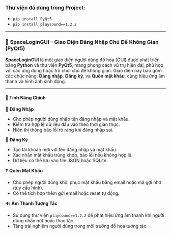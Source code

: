 ### Thư viện đã dùng trong Project: 

* `pip install PyQt5`
* `pip install playsound==1.2.2`

---

### 🚀 **SpaceLoginGUI – Giao Diện Đăng Nhập Chủ Đề Không Gian (PyQt5)**

**SpaceLoginGUI** là một giao diện người dùng đồ họa (GUI) được phát triển bằng **Python** và thư viện **PyQt5**, mang phong cách vũ trụ hiện đại, phù hợp với các ứng dụng hoặc trò chơi chủ đề không gian. Giao diện này bao gồm các chức năng: **Đăng nhập**, **Đăng ký**, và **Quên mật khẩu**, cùng hiệu ứng âm thanh và hình ảnh sinh động.

---

#### 🌌 **Tính Năng Chính**

🔐 **Đăng Nhập**

* Cho phép người dùng nhập tên đăng nhập và mật khẩu.
* Kiểm tra hợp lệ dữ liệu đầu vào theo thời gian thực.
* Hiển thị thông báo lỗi rõ ràng khi đăng nhập sai.

📝 **Đăng Ký**

* Tạo tài khoản mới với tên đăng nhập và mật khẩu.
* Xác nhận mật khẩu trùng khớp, báo lỗi nếu không hợp lệ.
* Dữ liệu có thể lưu vào file JSON hoặc SQLite.

❓ **Quên Mật Khẩu**

* Cho phép người dùng khôi phục mật khẩu bằng email hoặc mã gợi nhớ (tùy cấu hình).
* Có thể tích hợp thêm gửi email hoặc reset tự động.

🔊 **Âm Thanh Tương Tác**

* Sử dụng thư viện `playsound==1.2.2` để phát hiệu ứng âm thanh khi người dùng nhấn nút hoặc thao tác.
* Tăng trải nghiệm người dùng trong môi trường đồ họa tương tác.





